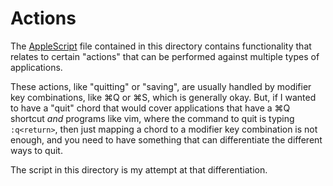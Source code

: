 # Actions

The [AppleScript][] file contained in this directory contains functionality that
relates to certain "actions" that can be performed against multiple types of
applications.

These actions, like "quitting" or "saving", are usually handled by modifier key
combinations, like ⌘Q or ⌘S, which is generally okay. But, if I wanted to have
a "quit" chord that would cover applications that have a ⌘Q shortcut _and_
programs like vim, where the command to quit is typing `:q<return>`, then just
mapping a chord to a modifier key combination is not enough, and you need to
have something that can differentiate the different ways to quit.

The script in this directory is my attempt at that differentiation.

[AppleScript]: https://en.wikipedia.org/wiki/AppleScript
[`command-other.json`]: ../../../dictionaries/command/command-other.json
